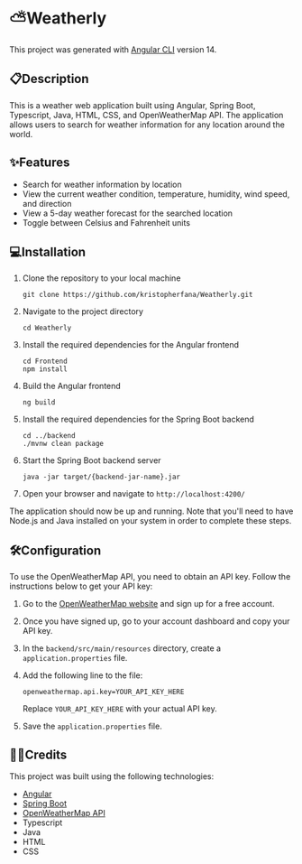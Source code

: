 # ⛅️Weatherly

This project was generated with [Angular CLI](https://github.com/angular/angular-cli) version 14.

## 📋Description

This is a weather web application built using Angular, Spring Boot, Typescript, Java, HTML, CSS, and OpenWeatherMap API. The application allows users to search for weather information for any location around the world.

## ✨Features

- Search for weather information by location
- View the current weather condition, temperature, humidity, wind speed, and direction
- View a 5-day weather forecast for the searched location
- Toggle between Celsius and Fahrenheit units

## 💻Installation

1. Clone the repository to your local machine

   ```
   git clone https://github.com/kristopherfana/Weatherly.git
   ````

2. Navigate to the project directory

   ```
   cd Weatherly
   ````

3. Install the required dependencies for the Angular frontend

   ```
   cd Frontend
   npm install
   ````

4. Build the Angular frontend

   ```
   ng build
   ````

5. Install the required dependencies for the Spring Boot backend

   ```
   cd ../backend
   ./mvnw clean package
   ````

6. Start the Spring Boot backend server

   ```
   java -jar target/{backend-jar-name}.jar
   ````

7. Open your browser and navigate to `http://localhost:4200/`

The application should now be up and running. Note that you'll need to have Node.js and Java installed on your system in order to complete these steps.

## 🛠️Configuration

To use the OpenWeatherMap API, you need to obtain an API key. Follow the instructions below to get your API key:

1. Go to the [OpenWeatherMap website](https://openweathermap.org/) and sign up for a free account.
2. Once you have signed up, go to your account dashboard and copy your API key.
3. In the `backend/src/main/resources` directory, create a `application.properties` file.
4. Add the following line to the file:

   ```
   openweathermap.api.key=YOUR_API_KEY_HERE
   ````

   Replace `YOUR_API_KEY_HERE` with your actual API key.

5. Save the `application.properties` file.

## 👏🏽Credits

This project was built using the following technologies:

- [Angular](https://angular.io/)
- [Spring Boot](https://spring.io/projects/spring-boot)
- [OpenWeatherMap API](https://openweathermap.org/api)
- Typescript
- Java
- HTML
- CSS


